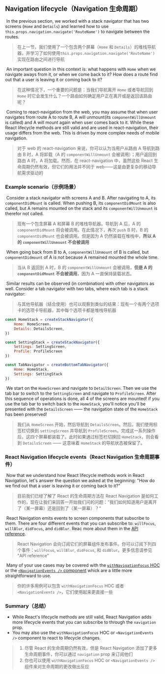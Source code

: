 ## Navigation lifecycle（Navigation 生命周期）

​	In the  previous section, we worked with a stack navigator that has two screens (`Home` and `Details`) and learned how to use `this.props.navigation.navigate('RouteName')` to navigate between the routes.

> 在上一节，我们使用了一个包含两个屏幕（`Home` 和 `Details`）的堆栈导航器，并学习了如何使用`this.props.navigation.navigate('RouteName')` 实现在路由之间进行导航

​	An important question in this context is: what happens with `Home` when we navigate aways from it, or when we come back to it? How does a route find out that a user is leaving it or coming back to it?

> 在这种情况下，一个重要的问题是：当我们导航离开 `Home` 或者导航回到 `Home` 时它会发生什么？一个路由如何确定用户正在离开或是返回该路由呢？

​	Coming to react-navigation from the web, you may assume that when user navigates from route A to route B, A will unmount(its `componentWillUnmount` is called) and A will mount again when user comes back to it. While these React lifecycle methods are still valid and are used in react-navigation, their usage differs from the web. This is driven by more complex needs of mobile navigation.

> 对于 web 的 react-navigation 来说，你可以认为当用户从路由 A 导航到路由 B 时，A 将卸载（A 的 `componentWillUnmount` 会被调用）；用户返回到路由 A 时，A 将加载。然而，在 react-navigation 中，虽然这些 React 生命周期仍然有效，但它们的用法并不同于 web——这是由更复杂的移动导航需求驱动的

### Example scenario（示例场景）

​	Consider a stack navigator with screens A and B. After navigating to A, its `componentDidMount` is called. When pushing B, its `componentDidMount` is also called, but A remains mounted on the stack and its `componentWillUnmount` is therefor not called.

> 现有一个包含屏幕 A 和屏幕 B 的堆栈导航器。导航到 A 后，A 的 `componentDidMount` 将会被调用。在此情况下，再次 `push` B 时，B 的 `componentDidMount` 也会被调用。但是因为 A 仍然装载在堆栈中，**所以 A 的 `componentWillUnmount` 不会被调用**

​	When going back from B to A, `componentWillUnmount` of B is called, but `componentDidmount` of A is not because A remained mounted the whole time.

> 当从 B 返回到 A 时，B 的 `componentWillUnmount` 会被调用，**但是 A 的 `componentDidMount` 不会被调用**，因为 A 一直保持装载状态。

​	Similar results can be observed (in combination) with other navigators as well. Consider a tab navigator with two tabs, where each tab is a stack navigator:

> 与其他导航器（结合使用）也可以观察到类似的结果：现有一个有两个选项卡的选项卡导航器，其中每个选项卡都是堆栈导航器

```js
const HomeStack = createStackNavigator({
	Home: HomeScreen,
	Details: DetailsScreen,
})

const SettingStack = createStackNavigator({
	Settings: SettingScreen,
    Profile: ProfileScreen
})

const TabNavigator = createBottomTabNavigator({
    Home: HomeStack,
    Settings: SettingStack
})
```

​	We start on the `HomeScreen` and navigate to `DetailScreen`. Then we use the tab bar to switch to the `SettingScreen` and navigate to `ProfileScreen`. After this sequence of operations is done, all 4 of the screens are mounted! if you use the tab bar to switch back to the `HomeStack`, you'll notice you'll be presented with the `DetailsScreen` —— the navigation state of the `HomeStack` has been preserved!

> 我们从 `HomeScreen` 开始，然后导航到 `DetailsScreen`。然后，我们使用标签栏切换到 `settingScreen` 并导航到 `ProfileScreen`。完成这一系列操作后，这四个屏幕都装载了。此时如果通过标签栏切换回 `HomeStack`，则会看到 `DetailsScreen` —— 这意味着 `HomeStack` 的导航状态被保留了。

### React Navigation lifecycle events（React Navigation 生命周期事件）

​	Now that we understand how React lifecycle methods work in React Navigation, let's answer the question we asked at the beginning: "How do we find out that a user is leaving it or coming back to it?"

> 目前我们已经了解了 React 的生命周期方法在 React Navigation 是如何工作的，现在让我们来回答一开始我们问的问题：”我们如何知道用户是离开了（某一屏幕）还是回到了（某一屏幕）？“

​	React Navigation emits events to screen components that subscribe to them. There are four different events that you can subscribe to: `willFocus`, `willBlur`, `didFocus`, and `didBlur`. Reac more about them in the [API reference](https://reactnavigation.org/docs/3.x/navigation-prop#addlistener-subscribe-to-updates-to-navigation-lifecycle).

> React Navigation 会向订阅它们的屏幕组件发布事件。你可以订阅下列四个事件：`willFocus`, `willBlur`, `didFocus`, 和 `didBlur`。更多信息请参见 "API reference"

​	Many of your use cases may be covered with the [`withNavigationFocus` HOC](https://reactnavigation.org/docs/3.x/with-navigation-focus) or the [`<NavigationEvents />` component](https://reactnavigation.org/docs/3.x/navigation-events) whick are a little more straightforward to use.

> 你的许多用例可以包含 `withNavigationFocus` HOC 或者 `<NavigationEvents />`，它们使用起来更直接一些 

### Summary（总结）

- While React's lifecycle methods are still valid, React Navigation adds more lifecycle events that you can subscribe to through the `navigation` prop.
- You may also use the `withNavigationFocus` HOC or `<NavigationEvents />` component to react to lifecycle changes.

> 1. 尽管 React 的生命周期仍然有效，但是 React Navigation 添加了更多生命周期事件，你可以通过 `navigation` prop 来订阅他们
> 2. 你也可以使用 `withNavigationFocus` HOC or `<NavigationEvents />` 组件来对生命周期的更改做出反应